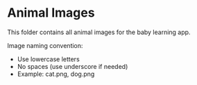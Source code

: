 # Animal Images
This folder contains all animal images for the baby learning app.

Image naming convention:
- Use lowercase letters
- No spaces (use underscore if needed)
- Example: cat.png, dog.png

